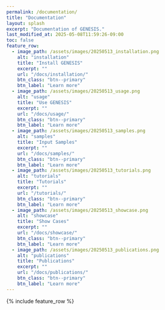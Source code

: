 ```yaml
---
permalink: /documentation/
title: "Documentation"
layout: splash
excerpt: "Documentation of GENESIS."
last_modified_at: 2025-05-08T11:59:26-09:00
toc: false
feature_row:
  - image_path: /assets/images/20250513_installation.png
    alt: "installation"
    title: "Install GENESIS"
    excerpt: ""
    url: "/docs/installation/"
    btn_class: "btn--primary"
    btn_label: "Learn more"
  - image_path: /assets/images/20250513_usage.png
    alt: "usage"
    title: "Use GENESIS"
    excerpt: ""
    url: "/docs/usage/"
    btn_class: "btn--primary"
    btn_label: "Learn more"
  - image_path: /assets/images/20250513_samples.png
    alt: "samples"
    title: "Input Samples"
    excerpt: ""
    url: "/docs/samples/"
    btn_class: "btn--primary"
    btn_label: "Learn more"
  - image_path: /assets/images/20250513_tutorials.png
    alt: "tutorials"
    title: "Tutorials"
    excerpt: ""
    url: "/tutorials/"
    btn_class: "btn--primary"
    btn_label: "Learn more"
  - image_path: /assets/images/20250513_showcase.png
    alt: "showcase"
    title: "Show Cases"
    excerpt: ""
    url: "/docs/showcase/"
    btn_class: "btn--primary"
    btn_label: "Learn more"
  - image_path: /assets/images/20250513_publications.png
    alt: "publications"
    title: "Publications"
    excerpt: ""
    url: "/docs/publications/"
    btn_class: "btn--primary"
    btn_label: "Learn more"
---
```


{% include feature_row %}
